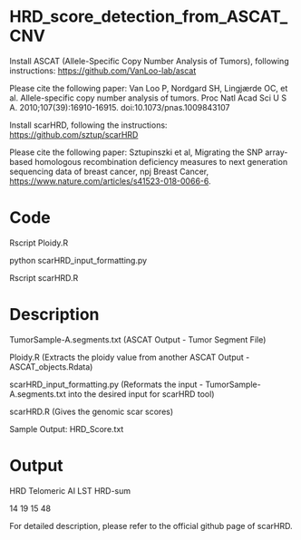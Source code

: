 # HRD_score_detection_from_ASCAT_CNV
Install ASCAT (Allele-Specific Copy Number Analysis of Tumors), following instructions: https://github.com/VanLoo-lab/ascat

Please cite the following paper: Van Loo P, Nordgard SH, Lingjærde OC, et al. Allele-specific copy number analysis of tumors. Proc Natl Acad Sci U S A. 2010;107(39):16910-16915. doi:10.1073/pnas.1009843107


Install scarHRD, following the instructions: https://github.com/sztup/scarHRD

Please cite the following paper: Sztupinszki et al, Migrating the SNP array-based homologous recombination deficiency measures to next generation sequencing data of breast cancer, npj Breast Cancer, https://www.nature.com/articles/s41523-018-0066-6.

# Code
Rscript Ploidy.R  

python scarHRD_input_formatting.py  

Rscript scarHRD.R

# Description

TumorSample-A.segments.txt (ASCAT Output - Tumor Segment File)

Ploidy.R (Extracts the ploidy value from another ASCAT Output - ASCAT_objects.Rdata)

scarHRD_input_formatting.py (Reformats the input - TumorSample-A.segments.txt into the desired input for scarHRD tool)

scarHRD.R (Gives the genomic scar scores)

Sample Output: HRD_Score.txt

# Output

HRD	Telomeric AI	LST	HRD-sum

14	19	15	48

For detailed description, please refer to the official github page of scarHRD.







